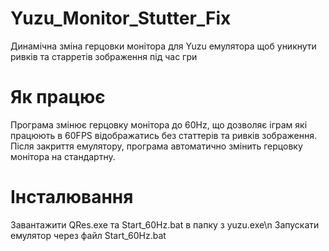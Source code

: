 # Yuzu_Monitor_Stutter_Fix
Динамічна зміна герцовки монітора для Yuzu емулятора щоб уникнути ривків та старретів зображення під час гри

# Як працює
Програма змінює герцовку монітора до 60Hz, що дозволяє іграм які працюють в 60FPS відображатись без статтерів та ривків зображення.
Після закриття емулятору, програма автоматично змінить герцовку монітора на стандартну.

# Інсталювання
Завантажити QRes.exe та Start_60Hz.bat в папку з yuzu.exe\n
Запускати емулятор через файл Start_60Hz.bat
